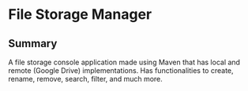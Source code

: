 # File Storage Manager
## Summary
A file storage console application made using Maven that has local and remote (Google Drive) implementations. Has functionalities to create, rename, remove, search, filter, and much more. 
